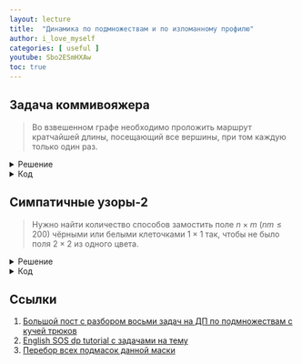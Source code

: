 ```yaml
---
layout: lecture
title:  "Динамика по подмножествам и по изломанному профилю"
author: i_love_myself
categories: [ useful ]
youtube: Sbo2ESmHXAw
toc: true
---
```


## Задача коммивояжера

> Во взвешенном графе необходимо проложить маршрут кратчайшей длины, посещающий все вершины, при том каждую только один раз.

<details markdown="1"><summary>Решение</summary>

Пусть dp[mask][v] - это кратчайший путь, посещающий все вершины из $mask$ и заканчивающийся в вершине $v$. Mask (маска) - это последовательность из $n$ нулей и единиц. Здесь и далее мы будем говорить, что вершина лежит в маске, если на её позиции стоит единица.

Переходы в динамике вполне очевидны: $dp[mask][v] \to dp[mask + u-тая вершина][u] + adj[v][u]$, где $adj[v][u]$ - вес ребра между вершинами $v$ и $y$. Или, на C++, так:

```cpp
new_mask = mask | (1 << u);
dp[new_mask][u] = min(dp[new_mask][u], dp[mask][v] + adj[v][u])
```

Таким образом мы найдем ответ за время O(2^n \cdot n^2), так как в динамике $2^{n}\cdot n$ состояний и из каждого $n$ переходов.
</details>

<details markdown="1"><summary>Код</summary>

```cpp
#include <iostream>
#include <vector>
#include <algorithm>
#include <fstream>
#include <random>
#include <queue>
#include <cstring>

using namespace std;

const int N = 19;
int a[N][N];
int dp[(1 << N)][N];
const int INF = 2e9;

signed main() {
    cin.tie(0);
    ios_base::sync_with_stdio(0);

    int n;
    cin >> n;

    for (int i = 0; i < n; ++i) {
        for (int j = 0; j < n; ++j) {
            cin >> a[i][j];
        }
    }

    int P = 1 << n;

    for (int mask = 0; mask < P; ++mask) {
        for (int i = 0; i < n; ++i) {
            dp[mask][i] = INF;
        }
    }
    for (int i = 0; i < n; ++i) {
        dp[1 << i][i] = 0;
    }

    for (int mask = 0; mask < P; ++mask) {
        for (int i = 0; i < n; ++i) { // последняя вершина в пути
            for (int j = 0; j < n; ++j) {
                if (((mask >> i) & 1) && ((mask >> j) & 1) == 0) {
                    dp[mask | (1 << j)][j] = min(dp[mask | (1 << j)][j], dp[mask][i] + a[i][j]);
                }
            }
        }
    }

    int best_end = 0;
    for (int i = 0; i < n; ++i) {
        if (dp[P - 1][i] < dp[P - 1][best_end]) {
            best_end = i;
        }
    }

    cout << dp[P - 1][best_end] << '\n';
    vector<int> ans;
    int mask = P - 1;
    for (int i = 0; i < n; ++i) {
        ans.push_back(best_end);
        int old_mask = mask ^ (1 << best_end);
        for (int j = 0; j < n; ++j) {
            if (dp[old_mask][j] + a[j][best_end] == dp[mask][best_end]) {
                best_end = j;
                break;
            }
        }
        mask = old_mask;
    }
    for (int i = n - 1; i >= 0; --i) {
        cout << ans[i] + 1 << ' ';
    }
}
```

</details>

## Симпатичные узоры-2

> Нужно найти количество способов замостить поле $n \times m$ ($nm \leq 200$) чёрными или белыми клеточками $1 \times 1$ так, чтобы не было поля $2\times 2$ из одного цвета.

<details markdown="1"><summary>Решение</summary>

Из ограничений следует, что $\min(n, m) \leq 14$. Пусть без ограничения общности $n \leq 14$.

Мы будем считать количество способов замостить поле "по слоям" из $m$, или иначе говоря по "профилям", то есть сначала для $m=1$, затем для $m=2$ и т.д. Конечно же, мы можем в лоб прикладывать один профиль к другому, проверяя нет ли в них одноцветного квадрата $2\times 2$, но это долго, ведь различных профилей $2^{14}$ (каждый цвет $0$ или $1$), а нам нужно квадрат количества профилей переходов, то есть $2^{28}$.

Чтобы эффективно считать такую ДП, внутри профиля мы будем поддерживать "излом" - это место, где профиль изгибается:

![Картинка изломанного профиля](./img/profile.gif)

Такое состояние будет кодироваться парой $(mask, i)=(33, 2)$ где $i$ - место, где профиль изломался. Ну и, очевидно, что мы будем увеличивать $i$ внутри одного профиля так, чтобы к в конце у нас получился полноценный профиль без излома.

Вернёмся к задаче. Мы хотим уметь делать все переходы из состояния $(mask, i)$. Для этого нужно покрасить в какой-то цвет клетку,где ломается профиль. Но мы должны соблюсти условие, что не должно быть одноцветного квадрата $2 \times 2$. К сожалению, для этого придется ввести ещё одну размерность $c \in [0;1]$ - цвет клетки по диагонали от излома. Теперь информации достаточно, чтобы понимать, в какие цвета можно красить клетку на изломе профиля.

Например, мы можем покрасить клетку на изломе в цвет 0, если $c = 1$ или в $mask$ на позиции $i$ или $i-1$ стоит $1$. Аналогично с цветом $0$.

Так же при написании ДП по изломанному профилю стоит обратить внимание на переходы от одного профиля к другому, они становятся не такими тривиальными. Более подробно - см. реализацию.
</details>

<details markdown="1"><summary>Код</summary>

```cpp
#include <iostream>
#include <vector>
#include <cassert>
#include <set>
#include <cstring>

using namespace std;

// dp[mask][c][i]
const int N = 14;
int dp[1 << N][2][N + 1], newdp[1 << N][2][N + 1];
const int MOD = (1 << 30) + 1;

int main() {
    int n, m;
    cin >> n >> m;
    if (n > m) {
        swap(n, m);
    }
    // n <= m

    if (m == 1) { // n = m = 1
        cout << 2;
        return 0;
    }

    int p = 1 << n;
    for (int mask = 0; mask < p; ++mask) {
        for (int c = 0; c < 2; ++c) {
            dp[mask][c][1] = 1;
        }
    }

    for (int layer = 1; layer < m; ++layer) {
        for (int i = 1; i < n; ++i) {
            for (int mask = 0; mask < p; ++mask) {
                for (int c = 0; c < 2; ++c) {
                    if (((mask >> i) & 1) || ((mask >> (i - 1)) & 1) || c) {
                        dp[mask & ~(1 << i)][(mask >> i) & 1][i + 1] = (dp[mask & ~(1 << i)][(mask >> i) & 1][i + 1] + dp[mask][c][i]) % MOD;
                    }
                    if (((mask >> i) & 1) == 0 || ((mask >> (i - 1)) & 1) == 0 || c == 0) {
                        dp[mask | (1 << i)][(mask >> i) & 1][i + 1] = (dp[mask | (1 << i)][(mask >> i) & 1][i + 1] + dp[mask][c][i]) % MOD;
                    }
                }
            }
        }

        if (layer == m - 1) {
            int ans = 0;
            for (int c = 0; c < 2; ++c) {
                for (int mask = 0; mask < p; ++mask) {
                    ans = (ans + dp[mask][c][n]) % MOD;
                }
            }
            cout << ans;
            return 0;
        }

        memset(newdp, 0, sizeof newdp);
        for (int c = 0; c < 2; ++c) {
            for (int mask = 0; mask < p; ++mask) {
                newdp[mask & ~(1)][mask & 1][1] = (newdp[mask & ~(1)][mask & 1][1] + dp[mask][c][n]) % MOD;
                newdp[mask | 1][mask & 1][1] = (newdp[mask | 1][mask & 1][1] + dp[mask][c][n]) % MOD;
            }
        }
        memcpy(dp, newdp, sizeof newdp);
    }
}
```

</details>

## Ссылки

1. [Большой пост с разбором восьми задач на ДП по подмножествам с кучей трюков](https://codeforces.com/blog/entry/337)
1. [English SOS dp tutorial с задачами на тему](https://codeforces.com/blog/entry/45223)
1. [Перебор всех подмасок данной маски](http://e-maxx.ru/algo/all_submasks)

